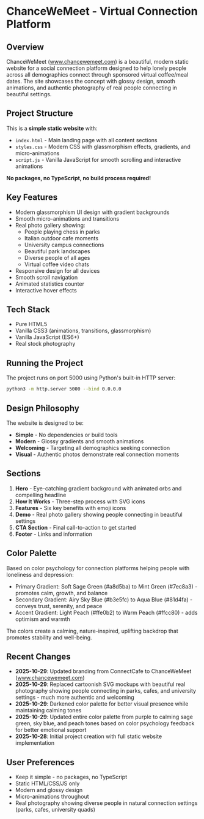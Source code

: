 # ChanceWeMeet - Virtual Connection Platform

## Overview
ChanceWeMeet (www.chancewemeet.com) is a beautiful, modern static website for a social connection platform designed to help lonely people across all demographics connect through sponsored virtual coffee/meal dates. The site showcases the concept with glossy design, smooth animations, and authentic photography of real people connecting in beautiful settings.

## Project Structure
This is a **simple static website** with:
- `index.html` - Main landing page with all content sections
- `styles.css` - Modern CSS with glassmorphism effects, gradients, and micro-animations
- `script.js` - Vanilla JavaScript for smooth scrolling and interactive animations

**No packages, no TypeScript, no build process required!**

## Key Features
- Modern glassmorphism UI design with gradient backgrounds
- Smooth micro-animations and transitions
- Real photo gallery showing:
  - People playing chess in parks
  - Italian outdoor cafe moments
  - University campus connections
  - Beautiful park landscapes
  - Diverse people of all ages
  - Virtual coffee video chats
- Responsive design for all devices
- Smooth scroll navigation
- Animated statistics counter
- Interactive hover effects

## Tech Stack
- Pure HTML5
- Vanilla CSS3 (animations, transitions, glassmorphism)
- Vanilla JavaScript (ES6+)
- Real stock photography

## Running the Project
The project runs on port 5000 using Python's built-in HTTP server:
```bash
python3 -m http.server 5000 --bind 0.0.0.0
```

## Design Philosophy
The website is designed to be:
- **Simple** - No dependencies or build tools
- **Modern** - Glossy gradients and smooth animations
- **Welcoming** - Targeting all demographics seeking connection
- **Visual** - Authentic photos demonstrate real connection moments

## Sections
1. **Hero** - Eye-catching gradient background with animated orbs and compelling headline
2. **How It Works** - Three-step process with SVG icons
3. **Features** - Six key benefits with emoji icons
4. **Demo** - Real photo gallery showing people connecting in beautiful settings
5. **CTA Section** - Final call-to-action to get started
6. **Footer** - Links and information

## Color Palette
Based on color psychology for connection platforms helping people with loneliness and depression:
- Primary Gradient: Soft Sage Green (#a8d5ba) to Mint Green (#7ec8a3) - promotes calm, growth, and balance
- Secondary Gradient: Airy Sky Blue (#b3e5fc) to Aqua Blue (#81d4fa) - conveys trust, serenity, and peace
- Accent Gradient: Light Peach (#ffe0b2) to Warm Peach (#ffcc80) - adds optimism and warmth

The colors create a calming, nature-inspired, uplifting backdrop that promotes stability and well-being.

## Recent Changes
- **2025-10-29**: Updated branding from ConnectCafe to ChanceWeMeet (www.chancewemeet.com)
- **2025-10-29**: Replaced cartoonish SVG mockups with beautiful real photography showing people connecting in parks, cafes, and university settings - much more authentic and welcoming
- **2025-10-29**: Darkened color palette for better visual presence while maintaining calming tones
- **2025-10-29**: Updated entire color palette from purple to calming sage green, sky blue, and peach tones based on color psychology feedback for better emotional support
- **2025-10-28**: Initial project creation with full static website implementation

## User Preferences
- Keep it simple - no packages, no TypeScript
- Static HTML/CSS/JS only
- Modern and glossy design
- Micro-animations throughout
- Real photography showing diverse people in natural connection settings (parks, cafes, university quads)
